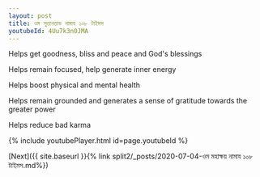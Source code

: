 ```yaml
---
layout: post
title: ওম সুতানতাভ নামায ১০৮ টাইমস
youtubeId: 4Uu7k3n0JMA
---
```

 
 
Helps get goodness, bliss and peace and God's blessings
 
Helps remain focused, help generate inner energy 
 
Helps boost physical and mental health 
 
Helps remain grounded and generates a sense of gratitude towards the greater power 
 
Helps reduce bad karma
 
 
 
 


{% include youtubePlayer.html id=page.youtubeId %}
 
[Next]({{ site.baseurl }}{% link  split2/_posts/2020-07-04-ওম মহাক্ষয় নামায ১০৮ টাইমস.md%})
 
